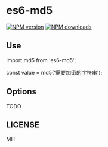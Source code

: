 # es6-md5

[![NPM version](https://img.shields.io/npm/v/es6-md5.svg?style=flat)](https://npmjs.org/package/es6-md5)
[![NPM downloads](http://img.shields.io/npm/dm/es6-md5.svg?style=flat)](https://npmjs.org/package/es6-md5)

## Use

import md5 from 'es6-md5';

const value = md5('需要加密的字符串');

## Options

TODO

## LICENSE

MIT

